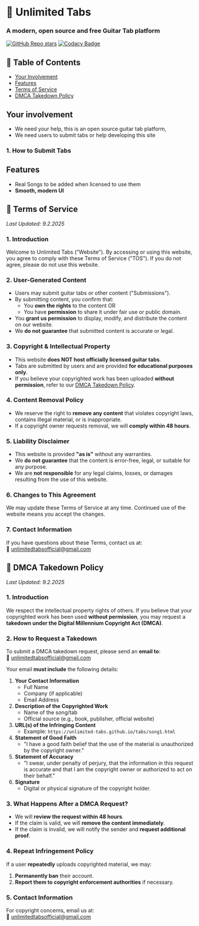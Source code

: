 # 🎸 Unlimited Tabs
### A modern, open source and free Guitar Tab platform


[![GitHub Repo stars](https://img.shields.io/github/stars/unlimited-tabs/unlimited-tabs?style=for-the-badge)](https://github.com/username/repository/stargazers)
[![Codacy Badge](https://app.codacy.com/project/badge/Grade/3358974f71ac42308e0a81b4a2da9703)](https://app.codacy.com/gh/unlimited-tabs/unlimited-tabs.github.io/dashboard?utm_source=gh&utm_medium=referral&utm_content=&utm_campaign=Badge_grade)


## 📖 Table of Contents
- [Your Involvement](#your-involvement)
- [Features](#features)
- [Terms of Service](#📜-terms-of-service)
- [DMCA Takedown Policy](#🚨-dmca-takedown-policy)

## Your involvement
- We need your help, this is an open source guitar tab platform, <br>
- We need users to submit tabs or help developing this site

### 1. How to Submit Tabs

## Features
- Real Songs to be added when licensed to use them
- **Smooth, modern UI**

## 📜 Terms of Service  

_Last Updated: 9.2.2025_  

### 1. Introduction  
Welcome to Unlimited Tabs ("Website"). By accessing or using this website, you agree to comply with these Terms of Service ("TOS"). If you do not agree, please do not use this website.  

### 2. User-Generated Content  
- Users may submit guitar tabs or other content ("Submissions").  
- By submitting content, you confirm that:  
  - You **own the rights** to the content OR  
  - You have **permission** to share it under fair use or public domain.  
- You **grant us permission** to display, modify, and distribute the content on our website.  
- We **do not guarantee** that submitted content is accurate or legal.  

### 3. Copyright & Intellectual Property  
- This website **does NOT host officially licensed guitar tabs**.  
- Tabs are submitted by users and are provided **for educational purposes only**.  
- If you believe your copyrighted work has been uploaded **without permission**, refer to our [DMCA Takedown Policy](#🚨-dmca-takedown-policy).  

### 4. Content Removal Policy  
- We reserve the right to **remove any content** that violates copyright laws, contains illegal material, or is inappropriate.  
- If a copyright owner requests removal, we will **comply within 48 hours**.  

### 5. Liability Disclaimer  
- This website is provided **"as is"** without any warranties.  
- We **do not guarantee** that the content is error-free, legal, or suitable for any purpose.  
- We are **not responsible** for any legal claims, losses, or damages resulting from the use of this website.  

### 6. Changes to This Agreement  
We may update these Terms of Service at any time. Continued use of the website means you accept the changes.  

### 7. Contact Information  
If you have questions about these Terms, contact us at:  
📧 unlimitedtabsofficial@gmail.com


## 🚨 DMCA Takedown Policy  

_Last Updated: 9.2.2025_  

### 1. Introduction  
We respect the intellectual property rights of others. If you believe that your copyrighted work has been used **without permission**, you may request a **takedown under the Digital Millennium Copyright Act (DMCA)**.  

### 2. How to Request a Takedown  
To submit a DMCA takedown request, please send an **email to**:  
📧 unlimitedtabsofficial@gmail.com

Your email **must include** the following details:  
1. **Your Contact Information**  
   - Full Name  
   - Company (if applicable)  
   - Email Address  
2. **Description of the Copyrighted Work**  
   - Name of the song/tab  
   - Official source (e.g., book, publisher, official website)  
3. **URL(s) of the Infringing Content**  
   - Example: `https://unlimited-tabs.github.io/tabs/song1.html`  
4. **Statement of Good Faith**  
   - "I have a good faith belief that the use of the material is unauthorized by the copyright owner."
5. **Statement of Accuracy**  
   - "I swear, under penalty of perjury, that the information in this request is accurate and that I am the copyright owner or authorized to act on their behalf."
6. **Signature**  
    - Digital or physical signature of the copyright holder.  

### 3. What Happens After a DMCA Request?  
- We will **review the request within 48 hours**.  
- If the claim is valid, we will **remove the content immediately**.  
- If the claim is invalid, we will notify the sender and **request additional proof**.  

### 4. Repeat Infringement Policy  
If a user **repeatedly** uploads copyrighted material, we may:  
1. **Permanently ban** their account.  
2. **Report them to copyright enforcement authorities** if necessary.  

### 5. Contact Information  
For copyright concerns, email us at:  
📧 unlimitedtabsofficial@gmail.com

<!-- Next Goals: 
- README File(License, Views of Website)
- Mobile Flexibility
- Tuner
- Ads
- First Real Songs
>






<!--
**unlimited-tabs/unlimited-tabs** is a ✨ _special_ ✨ repository because its `README.md` (this file) appears on your GitHub profile.

Here are some ideas to get you started:

- 🔭 I’m currently working on ...
- 🌱 I’m currently learning ...
- 👯 I’m looking to collaborate on ...
- 🤔 I’m looking for help with ...
- 💬 Ask me about ...
- 📫 How to reach me: ...
- 😄 Pronouns: ...
- ⚡ Fun fact: ...
-->

